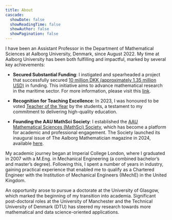 ```yaml
---
title: About
cascade:
  showDate: false
  showReadingTime: false
  showAuthor: false
  showPagination: false
---
```


I have been an Assistant Professor in the Department of Mathematical Sciences at Aalborg University, Denmark, since August 2022. My time at Aalborg University has been both fulfilling and impactful, marked by several key achievements:

* __Secured Substantial Funding__: I instigated and spearheaded a project that successfully secured <u>10 million DKK (approximately 1.35 million USD)</u> in funding. This initiative aims to advance mathematical research in the maritime sector. For more information, please visit this [link](https://www.math.aau.dk/department-of-mathematical-sciences-sets-sail-for-the-maritime-sector-n104844).

* __Recognition for Teaching Excellence__: In 2023, I was honoured to be voted <u>Teacher of the Year</u> by the students, a testament to my commitment to delivering high-quality education.

* __Founding the AAU MathSci Society__: I established the [AAU Mathematical Sciences (MathSci) Society](https://society.math.aau.dk/), which has become a platform for academic and professional engagement. The Society launched its inaugural issue of The Aalborg Mathematician magazine in 2024, available [here](https://prod-aaudxp-cms-001-app.azurewebsites.net/media/loepbclh/theaalborgmathematician.pdf).


My academic journey began at Imperial College London, where I graduated in 2007 with a M.Eng. in Mechanical Engineering (a combined bachelor’s and master’s degree). Following this, I spent a number of years in industry, gaining practical experience that enabled me to qualify as a Chartered Engineer with the Institution of Mechanical Engineers (IMechE) in the United Kingdom.

An opportunity arose to pursue a doctorate at the University of Glasgow, which marked the beginning of my transition into academia. Significant post-doctoral roles at the University of Manchester and the Technical University of Denmark (DTU) has steered my research towards more mathematical and data science-oriented applications.